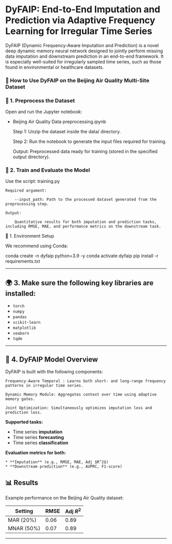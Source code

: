 # DyFAIP: End-to-End Imputation and Prediction via Adaptive Frequency Learning for Irregular Time Series

DyFAIP (Dynamic Frequency-Aware Imputation and Prediction) is a novel deep dynamic memory neural network designed to jointly perform missing data imputation and downstream prediction in an end-to-end framework. It is especially well-suited for irregularly sampled time series, such as those found in environmental or healthcare datasets.


### 📘 How to Use DyFAIP on the Beijing Air Quality Multi-Site Dataset

### 🧹 1. Preprocess the Dataset


Open and run the Jupyter notebook:

* Beijing Air Quality Data preprocessing.ipynb

    Step 1: Unzip the dataset inside the data/ directory.

    Step 2: Run the notebook to generate the input files required for training.

    Output: Preprocessed data ready for training (stored in the specified output directory).


### 🚀  2. Train and Evaluate the Model


Use the script:
training.py

    Required argument:

        --input_path: Path to the processed dataset generated from the preprocessing step.

    Output:

        Quantitative results for both imputation and prediction tasks, including RMSE, MAE, and performance metrics on the downstream task.

🔧 1. Environment Setup

We recommend using Conda:

conda create -n dyfaip python=3.9 -y
conda activate dyfaip
pip install -r requirements.txt

---

## 🌍 3. Make sure the following key libraries are installed:

* `torch`
* `numpy`
* `pandas`
* `scikit-learn`
* `matplotlib`
* `seaborn`
* `tqdm`

---


## 🧠 4. DyFAIP Model Overview

DyFAIP is built with the following components:

    Frequency-Aware Temporal : Learns both short- and long-range frequency patterns in irregular time series.

    Dynamic Memory Module: Aggregates context over time using adaptive memory gates.

    Joint Optimization: Simultaneously optimizes imputation loss and prediction loss.

**Supported tasks:**

* Time series **imputation**
* Time series **forecasting**
* Time series **classification**

**Evaluation metrics for both:**

    * **Imputation** (e.g., RMSE, MAE, Adj $R^2$)
    * **Downstream prediction** (e.g., AUPRC, F1-score)


## 📊 Results

Example performance on the Beijing Air Quality dataset:

| Setting    | RMSE | Adj $R^2$ |
| ---------- | ---- | --------- |
| MAR (20%)  | 0.06 | 0.89      |
| MNAR (50%) | 0.07 | 0.89      |

---

